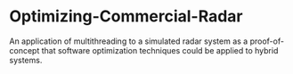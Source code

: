 # Optimizing-Commercial-Radar
An application of multithreading to a simulated radar system as a proof-of-concept that software optimization techniques could be applied to hybrid systems.
